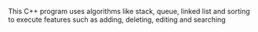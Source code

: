 This C++ program uses algorithms like stack, queue, linked list and sorting to execute features such as adding, deleting, editing and searching
